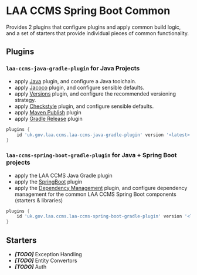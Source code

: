 # LAA CCMS Spring Boot Common

Provides 2 plugins that configure plugins and apply common build logic,
and a set of starters that provide individual pieces of common functionality.

## Plugins

### `laa-ccms-java-gradle-plugin` for Java Projects
  - apply [Java](https://docs.gradle.org/current/userguide/java_plugin.html) plugin, and configure a Java toolchain.
  - apply [Jacoco](https://docs.gradle.org/current/userguide/jacoco_plugin.html) plugin, and configure sensible defaults.
  - apply [Versions](https://github.com/ben-manes/gradle-versions-plugin) plugin, and configure the recommended versioning strategy.
  - apply [Checkstyle](https://docs.gradle.org/current/userguide/checkstyle_plugin.html) plugin, and configure sensible defaults.
  - apply [Maven Publish](https://docs.gradle.org/current/userguide/publishing_maven.html) plugin
  - apply [Gradle Release](https://github.com/researchgate/gradle-release) plugin

```groovy
plugins {
    id 'uk.gov.laa.ccms.laa-ccms-java-gradle-plugin' version '<latest>'
}
```

### `laa-ccms-spring-boot-gradle-plugin` for Java + Spring Boot projects
  - apply the LAA CCMS Java Gradle plugin
  - apply the [SpringBoot](https://plugins.gradle.org/plugin/org.springframework.boot) plugin
  - apply the [Dependency Management](https://plugins.gradle.org/plugin/io.spring.dependency-management) plugin, and configure dependency management for the common LAA CCMS Spring Boot components (starters & libraries)

```groovy
plugins {
    id 'uk.gov.laa.ccms.laa-ccms-spring-boot-gradle-plugin' version '<latest>'
}
```

## Starters

- _**[TODO]**_ Exception Handling
- _**[TODO]**_ Entity Convertors
- _**[TODO]**_ Auth
